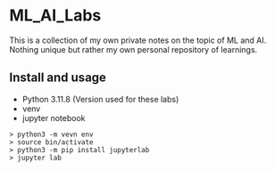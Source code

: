 # ML_AI_Labs
This is a collection of my own private notes on the topic of ML and AI. Nothing unique but rather my own personal repository of learnings.



## Install and usage

-	Python 3.11.8 (Version used for these labs)
-	venv
-	jupyter notebook


```
> python3 -m vevn env
> source bin/activate
> python3 -m pip install jupyterlab
> jupyter lab
```